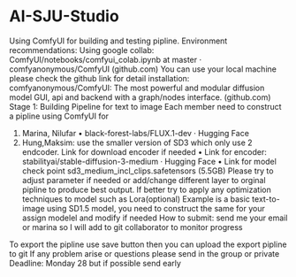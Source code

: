 # AI-SJU-Studio
Using ComfyUI for building and testing pipline.
Environment recommendations: 
Using google collab: ComfyUI/notebooks/comfyui_colab.ipynb at master · comfyanonymous/ComfyUI (github.com)
You can use your local machine please check the github link for detail installation:
comfyanonymous/ComfyUI: The most powerful and modular diffusion model GUI, api and backend with a graph/nodes interface. (github.com)
Stage 1: Building Pipeline for text to image
Each member need to construct a pipline using ComfyUI for 
1.	Marina, Nilufar
•	black-forest-labs/FLUX.1-dev · Hugging Face
2.	Hung,Maksim: use the smaller version of SD3 which only use 2 endcoder. Link for download encoder if needed
•	Link for encoder: stabilityai/stable-diffusion-3-medium · Hugging Face
•	Link for model check point sd3_medium_incl_clips.safetensors (5.5GB)
Please try to adjust parameter if needed or add/change different layer to orginal pipline to produce best output. If better try to apply any optimization techniques to model such as Lora(optional)
Example is a basic text-to-image using SD1.5 model, you need to construct the same for your assign modelel and modify if needed 
How to submit: send me your email or marina so I will add to git collaborator to monitor progress
 
To export the pipline use save button then you can upload the export pipline to git
If any problem arise or questions please send in the group or private
Deadline: Monday 28 but if possible send early
